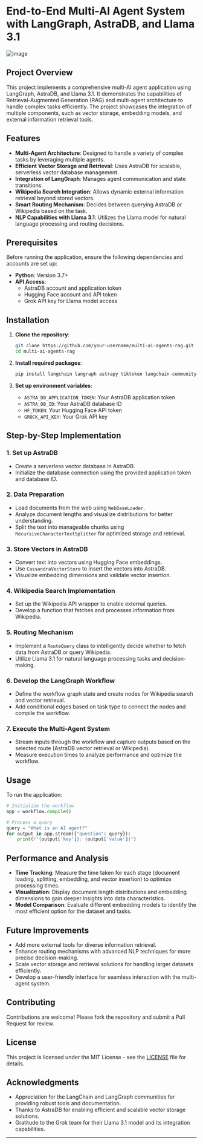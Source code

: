 # End-to-End Multi-AI Agent System with LangGraph, AstraDB, and Llama 3.1
![image](https://github.com/user-attachments/assets/c099a752-0e13-43e2-8148-ad0b5daa46e3)

## Project Overview

This project implements a comprehensive multi-AI agent application using LangGraph, AstraDB, and Llama 3.1. It demonstrates the capabilities of Retrieval-Augmented Generation (RAG) and multi-agent architecture to handle complex tasks efficiently. The project showcases the integration of multiple components, such as vector storage, embedding models, and external information retrieval tools.

## Features

- **Multi-Agent Architecture**: Designed to handle a variety of complex tasks by leveraging multiple agents.
- **Efficient Vector Storage and Retrieval**: Uses AstraDB for scalable, serverless vector database management.
- **Integration of LangGraph**: Manages agent communication and state transitions.
- **Wikipedia Search Integration**: Allows dynamic external information retrieval beyond stored vectors.
- **Smart Routing Mechanism**: Decides between querying AstraDB or Wikipedia based on the task.
- **NLP Capabilities with Llama 3.1**: Utilizes the Llama model for natural language processing and routing decisions.

## Prerequisites

Before running the application, ensure the following dependencies and accounts are set up:

- **Python**: Version 3.7+
- **API Access**:
  - AstraDB account and application token
  - Hugging Face account and API token
  - Grok API key for Llama model access

## Installation

1. **Clone the repository**:
   ```bash
   git clone https://github.com/your-username/multi-ai-agents-rag.git
   cd multi-ai-agents-rag
   ```

2. **Install required packages**:
   ```bash
   pip install langchain langraph astrapy tiktoken langchain-community chromadb huggingface_hub wikipedia matplotlib
   ```

3. **Set up environment variables**:
   - `ASTRA_DB_APPLICATION_TOKEN`: Your AstraDB application token
   - `ASTRA_DB_ID`: Your AstraDB database ID
   - `HF_TOKEN`: Your Hugging Face API token
   - `GROCK_API_KEY`: Your Grok API key

## Step-by-Step Implementation

### 1. Set up AstraDB

- Create a serverless vector database in AstraDB.
- Initialize the database connection using the provided application token and database ID.

### 2. Data Preparation

- Load documents from the web using `WebBaseLoader`.
- Analyze document lengths and visualize distributions for better understanding.
- Split the text into manageable chunks using `RecursiveCharacterTextSplitter` for optimized storage and retrieval.

### 3. Store Vectors in AstraDB

- Convert text into vectors using Hugging Face embeddings.
- Use `CassandraVectorStore` to insert the vectors into AstraDB.
- Visualize embedding dimensions and validate vector insertion.

### 4. Wikipedia Search Implementation

- Set up the Wikipedia API wrapper to enable external queries.
- Develop a function that fetches and processes information from Wikipedia.

### 5. Routing Mechanism

- Implement a `RouteQuery` class to intelligently decide whether to fetch data from AstraDB or query Wikipedia.
- Utilize Llama 3.1 for natural language processing tasks and decision-making.

### 6. Develop the LangGraph Workflow

- Define the workflow graph state and create nodes for Wikipedia search and vector retrieval.
- Add conditional edges based on task type to connect the nodes and compile the workflow.

### 7. Execute the Multi-Agent System

- Stream inputs through the workflow and capture outputs based on the selected route (AstraDB vector retrieval or Wikipedia).
- Measure execution times to analyze performance and optimize the workflow.

## Usage

To run the application:

```python
# Initialize the workflow
app = workflow.compile()

# Process a query
query = "What is an AI agent?"
for output in app.stream({"question": query}):
    print(f"{output['key']}: {output['value']}")
```

## Performance and Analysis

- **Time Tracking**: Measure the time taken for each stage (document loading, splitting, embedding, and vector insertion) to optimize processing times.
- **Visualization**: Display document length distributions and embedding dimensions to gain deeper insights into data characteristics.
- **Model Comparison**: Evaluate different embedding models to identify the most efficient option for the dataset and tasks.

## Future Improvements

- Add more external tools for diverse information retrieval.
- Enhance routing mechanisms with advanced NLP techniques for more precise decision-making.
- Scale vector storage and retrieval solutions for handling larger datasets efficiently.
- Develop a user-friendly interface for seamless interaction with the multi-agent system.

## Contributing

Contributions are welcome! Please fork the repository and submit a Pull Request for review.

## License

This project is licensed under the MIT License - see the [LICENSE](LICENSE) file for details.

## Acknowledgments

- Appreciation for the LangChain and LangGraph communities for providing robust tools and documentation.
- Thanks to AstraDB for enabling efficient and scalable vector storage solutions.
- Gratitude to the Grok team for their Llama 3.1 model and its integration capabilities.

---


